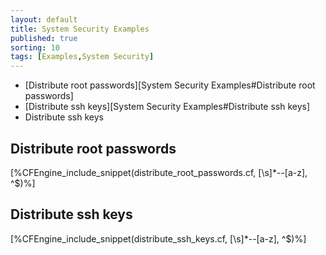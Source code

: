 ```yaml
---
layout: default
title: System Security Examples 
published: true
sorting: 10
tags: [Examples,System Security]
---
```


* [Distribute root passwords][System Security Examples#Distribute root passwords]
* [Distribute ssh keys][System Security Examples#Distribute ssh keys]
* Distribute ssh keys

## Distribute root passwords	
  

[%CFEngine_include_snippet(distribute_root_passwords.cf, [\s]*--[a-z], ^$)%]

## Distribute ssh keys

[%CFEngine_include_snippet(distribute_ssh_keys.cf, [\s]*--[a-z], ^$)%]
